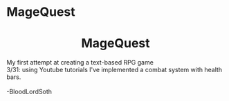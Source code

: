 # MageQuest

<center><h1>MageQuest</h1></center>
My first attempt at creating a text-based RPG game<br>
3/31: using Youtube tutorials I've implemented a combat system with health bars.<br>
<br>
-BloodLordSoth
